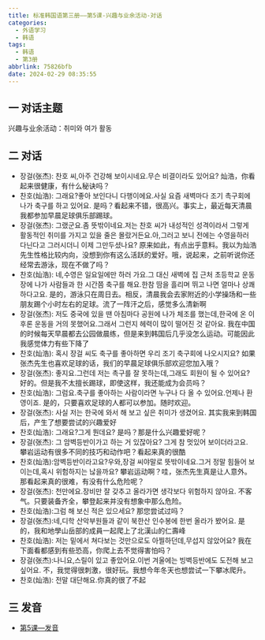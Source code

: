 ```yaml
---
title: 标准韩国语第三册——第5课-兴趣与业余活动-对话
categories:
  - 外语学习
  - 韩语
tags:
  - 韩语
  - 第3册
abbrlink: 75826bfb
date: 2024-02-29 08:35:55
---
```

## 一 对话主题

兴趣与业余活动：취미와 여가 활동

<!--more-->

## 二  对话

* 장걸(张杰): 찬호 씨,아주 건강해 보이시네요.무슨 비결이라도 있어요?  灿浩，你看起来很健康，有什么秘诀吗？
* 찬호(灿浩): 그래요?좋아 보인다니 다행이에요.사실 요즘 새벽마다 조기 촉구회에 나가 축구를 하고 있어요. 是吗？看起来不错，很高兴。事实上，最近每天清晨我都参加早晨足球俱乐部踢球。
* 장걸(张杰): 그랬군요.좀 뜻밖이네요.저는 찬호 씨가 내성적인 성격이라서 그렇게 활동적인 취미를 가지고 있을 줄은 몰랐거든요.아,그러고 보니 전에는 수영을하러 다닌다고 그러시더니 이제 그만두셨나요? 原来如此，有点出乎意料。我以为灿浩先生性格比较内向，没想到你有这么活跃的爱好。哦，说起来，之前听说你还经常去游泳，现在不做了吗？
* 찬호(灿浩): 네,수영은 일요일에만 하러 가요.그 대신 새벽에 집 근처 초등학교 운동장에 나가 사람들과 한 시간쯤 축구를 해요.한참 땀을 흘리며 뛰고 나면 얼마나 상쾌하다고요. 是的，游泳只在周日去。相反，清晨我会去家附近的小学操场和一些朋友踢个小时左右的足球。流了一阵汗之后，感觉多么清新啊
* 장걸(张杰): 저도 중국에 있을 땐 아침마다 공원에 나가 체조를 했는데,한국에 온 이후론 운동을 거의 못했어요.그래서 그런지 헤력이 많이 떨어진 것 같아요. 我在中国的时候每天早晨都去公园做晨练，但是来到韩国后几乎没怎么运动。可能因此我感觉体力有些下降了
* 찬호(灿浩): 혹시 장걸 씨도 축구를 좋아하면 우리 조기 축구회에 나오시지요? 如果张杰先生也喜欢足球的话，我们的早晨足球俱乐部欢迎您加入哦？
* 장걸(张杰): 좋지요.그런데 저는 촉구를 잘 못하는데,그래도 회원이 될 수 있어요? 好的。但是我不太擅长踢球，即使这样，我还能成为会员吗？
* 찬호(灿浩): 그럼요.축구를 좋아하는 사람이라면 누구나 다 올 수 있어요.언제나 환영이죠. 是的，只要喜欢足球的人都可以参加。随时欢迎。
* 장걸(张杰): 사실 저는 한국에 와서 해 보고 싶은 취미가 생겼어요. 其实我来到韩国后，产生了想要尝试的兴趣爱好
* 찬호(灿浩): 그래요?그게 뭔데요? 是吗？那是什么兴趣爱好呢？
* 장걸(张杰): 그 암벽등반이가고 하는 거 있잖아요? 그게 참 멋있어 보이더라고요. 攀岩运动有很多不同的技巧和动作吧？看起来真的很酷
* 찬호(灿浩):암벽등반이라고요?우와,장걸 씨야말로 뜻밖이네요.그거 정말 힘들어 보이는데,혹시 위험하지는 낞을까요? 攀岩运动啊？哇，张杰先生真是让人意外。那看起来真的很难，有没有什么危险呢？
* 장걸(张杰): 천만에요.장비만 잘 갖추고 올라가면 생각보다 위험하지 않아요. 不客气。只要装备齐全，攀登起来并没有想象中那么危险。
* 찬호(灿浩):그럼 해 보신 적은 있으세요?  那您尝试过吗？
* 장걸(张杰):네,디학 산악부원들과 같이 북한산 인수봉에 한번 올라가 봤어요.  是的，我和地學山岳部的成員一起爬上了北漢山的仁壽峰
* 찬호(灿浩): 저는 밑에서 쳐다보는 것만으로도 아찔하던데,무섭지 않았어요? 我在下面看都感到有些恐高，你爬上去不觉得害怕吗？
* 장걸(张杰):나니요,스릴이 있고 좋았어요.이번 겨울에는 빙벽등반에도 도전해 보고 싶어요. 不，我觉得很刺激，很好玩。我想今年冬天也想尝试一下攀冰爬升。
* 찬호(灿浩): 전말 대단해요.你真的很了不起


## 三 发音


* [第5课—发音][1]




[1]:https://biz.cli.im/Pcview?name=https%3A%2F%2Fbiz.cli.im%2Ftest%2FKR388495%3Fcoding%3DI4npGO%26qrurl%3Dhttp%253A%252F%252Fqr31.cn%252FI4npGO%26gtype%3D2&time=1